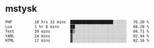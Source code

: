 # mstysk

<!--START_SECTION:waka-->

```txt
PHP          10 hrs 32 mins  ███████████████████░░░░░░   76.20 %
Lua          1 hr 8 mins     ██░░░░░░░░░░░░░░░░░░░░░░░   08.28 %
Text         39 mins         █▒░░░░░░░░░░░░░░░░░░░░░░░   04.71 %
YAML         24 mins         ▓░░░░░░░░░░░░░░░░░░░░░░░░   02.94 %
HTML         17 mins         ▓░░░░░░░░░░░░░░░░░░░░░░░░   02.16 %
```

<!--END_SECTION:waka-->
